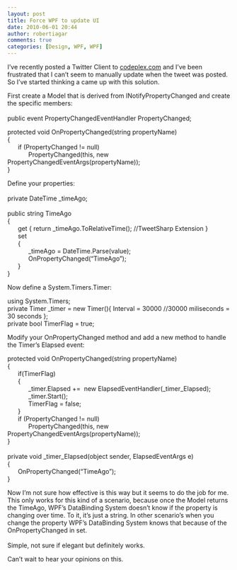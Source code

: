 ```yaml
---
layout: post
title: Force WPF to update UI
date: 2010-06-01 20:44
author: robertiagar
comments: true
categories: [Design, WPF, WPF]
---
```

<p>I’ve recently posted a Twitter Client to <a href="http://twitby.codeplex.com">codeplex.com</a> and I’ve been frustrated that I can’t seem to manually update when the tweet was posted. So I’ve started thinking a came up with this solution.</p> <!--more-->  <p>First create a Model that is derived from INotifyPropertyChanged and create the specific members:    <br />    <br />public event PropertyChangedEventHandler PropertyChanged;</p>  <p>protected void OnPropertyChanged(string propertyName)    <br />{     <br />&#160;&#160;&#160;&#160;&#160; if (PropertyChanged != null)     <br />&#160;&#160;&#160;&#160;&#160;&#160;&#160;&#160;&#160;&#160;&#160; PropertyChanged(this, new PropertyChangedEventArgs(propertyName));     <br />}</p>  <p>Define your properties:&#160; <br />    <br />private DateTime _timeAgo;     <br />    <br />public string TimeAgo     <br />{     <br />&#160;&#160;&#160;&#160;&#160; get { return _timeAgo.ToRelativeTime(); //TweetSharp Extension }     <br />&#160;&#160;&#160;&#160;&#160; set     <br />&#160;&#160;&#160;&#160;&#160; {     <br />&#160;&#160;&#160;&#160;&#160;&#160;&#160;&#160;&#160;&#160;&#160; _timeAgo = DateTime.Parse(value);     <br />&#160;&#160;&#160;&#160;&#160;&#160;&#160;&#160;&#160;&#160;&#160; OnPropertyChanged(“TimeAgo”);     <br />&#160;&#160;&#160;&#160;&#160; }     <br />}</p>  <p>Now define a System.Timers.Timer:</p>  <p>using System.Timers;    <br />private Timer _timer = new Timer(){ Interval = 30000 //30000 miliseconds = 30 seconds };     <br />private bool TimerFlag = true;</p>  <p>Modify your OnPropertyChanged method and add a new method to handle the Timer’s Elapsed event:</p>  <p>protected void OnPropertyChanged(string propertyName)    <br />{     <br />&#160;&#160;&#160;&#160;&#160; if(TimerFlag)     <br />&#160;&#160;&#160;&#160;&#160; {     <br />&#160;&#160;&#160;&#160;&#160;&#160;&#160;&#160;&#160;&#160;&#160; _timer.Elapsed +=&#160; new ElapsedEventHandler(_timer_Elapsed);     <br />&#160;&#160;&#160;&#160;&#160;&#160;&#160;&#160;&#160;&#160;&#160; _timer.Start();&#160;&#160;&#160;&#160;&#160;&#160;&#160;&#160;&#160;&#160;&#160;&#160;&#160; <br />&#160;&#160;&#160;&#160;&#160;&#160;&#160;&#160;&#160;&#160;&#160; TimerFlag = false;     <br />&#160;&#160;&#160;&#160;&#160; }     <br />&#160;&#160;&#160;&#160;&#160; if (PropertyChanged != null)     <br />&#160;&#160;&#160;&#160;&#160;&#160;&#160;&#160;&#160;&#160;&#160; PropertyChanged(this, new PropertyChangedEventArgs(propertyName));     <br />}     <br />    <br />private void _timer_Elapsed(object sender, ElapsedEventArgs e)     <br />{     <br />&#160;&#160;&#160;&#160;&#160; OnPropertyChanged(“TimeAgo”);     <br />}</p>  <p>Now I’m not sure how effective is this way but it seems to do the job for me. This only works for this kind of a scenario, because once the Model returns the TimeAgo, WPF’s DataBinding System doesn’t know if the property is changing over time. To it, it’s just a string. In other scenario’s when you change the property WPF’s DataBinding System knows that because of the OnPropertyChanged in set.    <br />    <br />Simple, not sure if elegant but definitely works.</p>  <p>Can’t wait to hear your opinions on this.</p>
